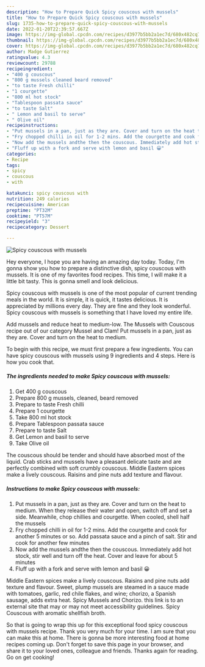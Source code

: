 ```yaml
---
description: "How to Prepare Quick Spicy couscous with mussels"
title: "How to Prepare Quick Spicy couscous with mussels"
slug: 1735-how-to-prepare-quick-spicy-couscous-with-mussels
date: 2022-01-20T22:39:57.667Z
image: https://img-global.cpcdn.com/recipes/d3977b5bb2a1ec7d/680x482cq70/spicy-couscous-with-mussels-recipe-main-photo.jpg
thumbnail: https://img-global.cpcdn.com/recipes/d3977b5bb2a1ec7d/680x482cq70/spicy-couscous-with-mussels-recipe-main-photo.jpg
cover: https://img-global.cpcdn.com/recipes/d3977b5bb2a1ec7d/680x482cq70/spicy-couscous-with-mussels-recipe-main-photo.jpg
author: Madge Gutierrez
ratingvalue: 4.3
reviewcount: 29788
recipeingredient:
- "400 g couscous"
- "800 g mussels cleaned beard removed"
- "to taste Fresh chilli"
- "1 courgette"
- "800 ml hot stock"
- "Tablespoon passata sauce"
- "to taste Salt"
- " Lemon and basil to serve"
- " Olive oil"
recipeinstructions:
- "Put mussels in a pan, just as they are. Cover and turn on the heat to medium. When they release their water and open, switch off and set a side. Meanwhile, chop chillies and courgette. When cooled, shell half the mussels"
- "Fry chopped chilli in oil for 1-2 mins. Add the courgette and cook for another 5 minutes or so. Add passata sauce and a pinch of salt. Stir and cook for another few minutes"
- "Now add the mussels andthe then the couscous. Immediately add hot stock, stir well and turn off the heat. Cover and leave for about 5 minutes"
- "Fluff up with a fork and serve with lemon and basil 😀"
categories:
- Recipe
tags:
- spicy
- couscous
- with

katakunci: spicy couscous with 
nutrition: 249 calories
recipecuisine: American
preptime: "PT32M"
cooktime: "PT57M"
recipeyield: "3"
recipecategory: Dessert

---
```



![Spicy couscous with mussels](https://img-global.cpcdn.com/recipes/d3977b5bb2a1ec7d/680x482cq70/spicy-couscous-with-mussels-recipe-main-photo.jpg)

Hey everyone, I hope you are having an amazing day today. Today, I'm gonna show you how to prepare a distinctive dish, spicy couscous with mussels. It is one of my favorites food recipes. This time, I will make it a little bit tasty. This is gonna smell and look delicious.

Spicy couscous with mussels is one of the most popular of current trending meals in the world. It is simple, it is quick, it tastes delicious. It is appreciated by millions every day. They are fine and they look wonderful. Spicy couscous with mussels is something that I have loved my entire life.

Add mussels and reduce heat to medium-low. The Mussels with Couscous recipe out of our category Mussel and Clam! Put mussels in a pan, just as they are. Cover and turn on the heat to medium.


To begin with this recipe, we must first prepare a few ingredients. You can have spicy couscous with mussels using 9 ingredients and 4 steps. Here is how you cook that.

<!--inarticleads1-->

##### The ingredients needed to make Spicy couscous with mussels:

1. Get 400 g couscous
1. Prepare 800 g mussels, cleaned, beard removed
1. Prepare to taste Fresh chilli
1. Prepare 1 courgette
1. Take 800 ml hot stock
1. Prepare Tablespoon passata sauce
1. Prepare to taste Salt
1. Get  Lemon and basil to serve
1. Take  Olive oil


The couscous should be tender and should have absorbed most of the liquid. Crab sticks and mussels have a pleasant delicate taste and are perfectly combined with soft crumbly couscous. Middle Eastern spices make a lively couscous. Raisins and pine nuts add texture and flavour. 

<!--inarticleads2-->

##### Instructions to make Spicy couscous with mussels:

1. Put mussels in a pan, just as they are. Cover and turn on the heat to medium. When they release their water and open, switch off and set a side. Meanwhile, chop chillies and courgette. When cooled, shell half the mussels
1. Fry chopped chilli in oil for 1-2 mins. Add the courgette and cook for another 5 minutes or so. Add passata sauce and a pinch of salt. Stir and cook for another few minutes
1. Now add the mussels andthe then the couscous. Immediately add hot stock, stir well and turn off the heat. Cover and leave for about 5 minutes
1. Fluff up with a fork and serve with lemon and basil 😀


Middle Eastern spices make a lively couscous. Raisins and pine nuts add texture and flavour. Sweet, plump mussels are steamed in a sauce made with tomatoes, garlic, red chile flakes, and wine; chorizo, a Spanish sausage, adds extra heat. Spicy Mussels and Chorizo. this link is to an external site that may or may not meet accessibility guidelines. Spicy Couscous with aromatic shellfish broth. 

So that is going to wrap this up for this exceptional food spicy couscous with mussels recipe. Thank you very much for your time. I am sure that you can make this at home. There is gonna be more interesting food at home recipes coming up. Don't forget to save this page in your browser, and share it to your loved ones, colleague and friends. Thanks again for reading. Go on get cooking!
